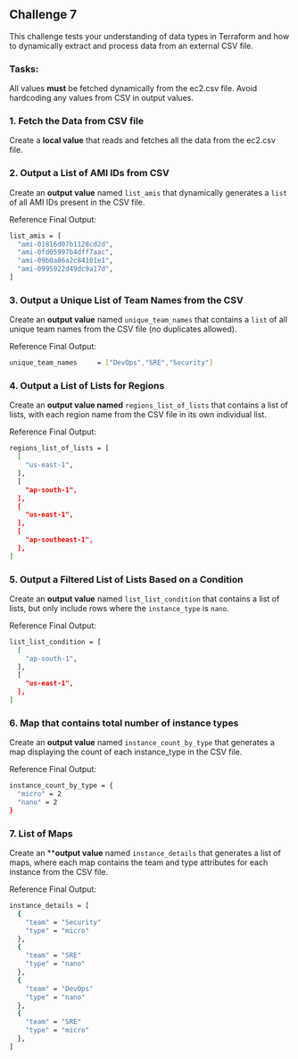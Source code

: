 ## Challenge 7

This challenge tests your understanding of data types in Terraform and how to dynamically extract and process data from an external CSV file.

### Tasks:

All values **must** be fetched dynamically from the ec2.csv file. Avoid hardcoding any values from CSV in output values.

### 1. Fetch the Data from CSV file

Create a **local value** that reads and fetches all the data from the ec2.csv file.


### 2. Output a List of AMI IDs from CSV

Create an **output value** named `list_amis` that dynamically generates a `list` of all AMI IDs present in the CSV file.

Reference Final Output:

```sh
list_amis = [
  "ami-01816d07b1128cd2d",
  "ami-0fd05997b4dff7aac",
  "ami-09b0a86a2c84101e1",
  "ami-0995922d49dc9a17d",
]
```
### 3. Output a Unique List of Team Names from the CSV

Create an **output value** named `unique_team_names` that contains a `list` of all unique team names from the CSV file (no duplicates allowed).

Reference Final Output:

```sh
unique_team_names     = ["DevOps","SRE","Security"]
```


### 4. Output a List of Lists for Regions

Create an **output value named** `regions_list_of_lists` that contains a list of lists, with each region name from the CSV file in its own individual list.

Reference Final Output:
```sh
regions_list_of_lists = [
  [
    "us-east-1",
  ],
  [
    "ap-south-1",
  ],
  [
    "us-east-1",
  ],
  [
    "ap-southeast-1",
  ],
]
```

### 5. Output a Filtered List of Lists Based on a Condition

Create an **output value** named `list_list_condition` that contains a list of lists, but only include rows where the `instance_type` is `nano`.

Reference Final Output:

```sh
list_list_condition = [
  [
    "ap-south-1",
  ],
  [
    "us-east-1",
  ],
]
```

### 6. Map that contains total number of instance types

Create an **output value** named `instance_count_by_type` that generates a map displaying the count of each instance_type in the CSV file.

Reference Final Output:

```sh
instance_count_by_type = {
  "micro" = 2
  "nano" = 2
}
```

### 7. List of Maps

Create an ****output value** named `instance_details` that generates a list of maps, where each map contains the team and type attributes for each instance from the CSV file.

Reference Final Output:

```sh
instance_details = [
  {
    "team" = "Security"
    "type" = "micro"
  },
  {
    "team" = "SRE"
    "type" = "nano"
  },
  {
    "team" = "DevOps"
    "type" = "nano"
  },
  {
    "team" = "SRE"
    "type" = "micro"
  },
]
```
